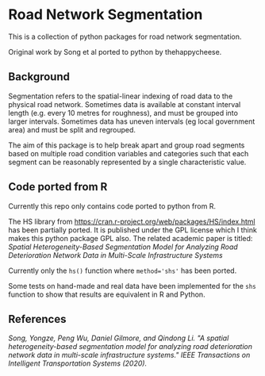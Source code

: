 # Road Network Segmentation

This is a collection of python packages for road network segmentation.

Original work by Song et al ported to python by thehappycheese.

## Background

Segmentation refers to the spatial-linear indexing of road data to the physical road network. Sometimes data is available at constant interval length (e.g. every 10 metres for roughness), and must be grouped into larger intervals. Sometimes data has uneven intervals (eg  local government area) and must be split and regrouped.

The aim of this package is to help break apart and group road segments based on multiple road condition variables and categories such that each segment can be reasonably represented by a single characteristic value.



## Code ported from R

Currently this repo only contains code ported to python from R.

The HS library from <https://cran.r-project.org/web/packages/HS/index.html> has been partially ported. It is published under the GPL license which I think makes this python package GPL also. The related academic paper is titled: _Spatial Heterogeneity-Based Segmentation Model for Analyzing Road Deterioration Network Data in Multi-Scale Infrastructure Systems_

Currently only the `hs()` function where `method='shs'` has been ported.

Some tests on hand-made and real data have been implemented for the `shs` function to show that results are equivalent in R and Python.

## References

_Song, Yongze, Peng Wu, Daniel Gilmore, and Qindong Li. "A spatial heterogeneity-based segmentation model for analyzing road deterioration network data in multi-scale infrastructure systems." IEEE Transactions on Intelligent Transportation Systems (2020)._


